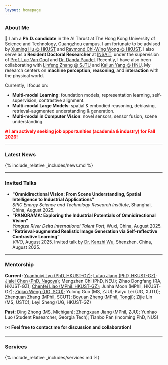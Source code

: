 ```yaml
---
layout: homepage
---
```


### About Me

👋 I am a **Ph.D. candidate** in the AI Thrust at The Hong Kong University of Science and Technology, Guangzhou campus. I am fortunate to be advised by [Xuming Hu @ HKUST](https://xuminghu.github.io/) and [Raymond Chi-Wing Wong @ HKUST](https://www.cse.ust.hk/~raywong/). I also serve as a **Resident Doctoral Researcher** at [INSAIT](https://insait.ai/), under the supervision of [Prof. Luc Van Gool](https://insait.ai/prof-luc-van-gool/) and [Dr. Danda Paudel](https://insait.ai/dr-danda-paudel/). Recently, I have also been collaborating with [Linfeng Zhang @ SJTU](http://www.zhanglinfeng.tech/) and [Kailun Yang @ HNU](https://www.yangkailun.com/). My research centers on **machine perception**, **reasoning**, and **interaction** with the physical world.

Currently, I focus on:
- **Multi-modal Learning**: foundation models, representation learning, self-supervision, contrastive alignment.
- **Multi-modal Large Models**: spatial & embodied reasoning, debiasing, retrieval-augmented understanding & generation.
- **Multi-modal in Computer Vision**: novel sensors, sensor fusion, scene understanding.

<span style="color:red; font-weight:bold">🔥 I am actively seeking job opportunities (academia & industry) for Fall 2026!</span>

---

### Latest News

{% include_relative _includes/news.md %}

---

### Invited Talks

- **"Omnidirectional Vision: From Scene Understanding, Spatial Intelligence to Industrial Applications"**  
  *SPIC Energy Science and Technology Research Institute*, Shanghai, China, August 2025.
- **"PANORAMA: Exploring the Industrial Potentials of Omnidirectional Vision"**  
  *Yangtze River Delta International Talent Port*, Wuxi, China, August 2025.
- **"Retrieval-augmented Realistic Image Generation via Self-reflective Contrastive Learning"**  
  *VIVO*, August 2025. Invited talk by [Dr. Kanzhi Wu](https://scholar.google.com.hk/citations?user=N0WHQ2wAAAAJ&hl=zh-CN&oi=ao), Shenzhen, China, August 2025.

---

### Mentorship

**Current:** [Yuanhuiyi Lyu (PhD, HKUST-GZ)](https://qc-ly.github.io/); [Lutao Jiang (PhD, HKUST-GZ)](https://lutao2021.github.io/); [Jialei Chen (PhD, Nagoya)](https://psmobile.github.io/); Mengzhen Chi (PhD, NEU); Zihao Dongfang (RA, HKUST-GZ); [Chenfei Liao (MPhil, HKUST-GZ)](https://chenfei-liao.github.io/); Junha Moon (MPhil, HKUST-GZ); [Ziqiao Weng (UG, SCU)](https://katie312.github.io/); Yulong Guo (MS, ZJU); Kaiyu Lei (UG, XJTU); Zhenquan Zhang (MPhil, SCUT); [Boyuan Zheng (MPhil, Tongji)](https://nathandrake67.github.io/zhengby.github.io/); Zijie Lin (MS, USTC); Leyi Sheng (UG, HKUST-GZ)

**Past:** Ding Zhong (MS, Michigan); Zhengxuan Jiang (MPhil, ZJU); Yunhao Luo (Student Researcher, Georgia Tech); Tianbo Pan (incoming PhD, NUS)

✉️ <strong>Feel free to contact me for discussion and collaboration!</strong>

---

### Services

{% include_relative _includes/services.md %}


<script type='text/javascript' id='clustrmaps' src='//cdn.clustrmaps.com/map_v2.js?cl=080808&w=a&t=tt&d=zrl7WjzBxF_qKC05N5OneNhjFigQ9jPab4GJHSWvjkI&co=ffffff&cmo=3acc3a&cmn=ff5353&ct=808080'></script>
